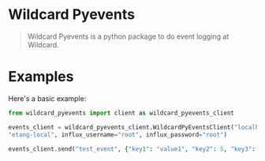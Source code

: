 # Wildcard Pyevents

> Wildcard Pyevents is a python package to do event logging at Wildcard.


# Examples

Here's a basic example:

```python
from wildcard_pyevents import client as wildcard_pyevents_client

events_client = wildcard_pyevents_client.WildcardPyEventsClient("localhost", 
"etang-local", influx_username="root", influx_password="root")

events_client.send("test_event", {"key1": "value1", "key2": 5, "key3": True})
```
